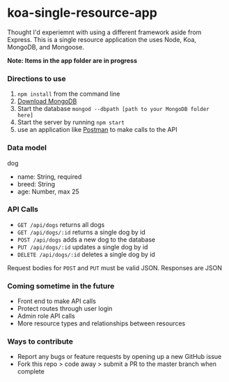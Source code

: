 # koa-single-resource-app
Thought I'd experiemnt with using a different framework aside from Express. This is a single resource application the uses Node, Koa, MongoDB, and Mongoose. 

**Note: Items in the app folder are in progress**

### Directions to use
1. `npm install` from the command line
2.  [Download MongoDB](https://www.mongodb.com/download-center#community)
3.  Start the database `mongod --dbpath [path to your MongoDB folder here]`
4.  Start the server by running `npm start`  
5. use an application like [Postman](https://www.getpostman.com/) to make calls to the API

### Data model
dog
  - name: String, required
  - breed: String
  - age: Number, max 25

### API Calls
- `GET /api/dogs` returns all dogs
- `GET /api/dogs/:id` returns a single dog by id
- `POST /api/dogs` adds a new dog to the database
- `PUT /api/dogs/:id` updates a single dog by id
- `DELETE /api/dogs/:id` deletes a single dog by id

Request bodies for `POST` and `PUT` must be valid JSON.
Responses are JSON

### Coming sometime in the future
- Front end to make API calls
- Protect routes through user login
- Admin role API calls
- More resource types and relationships between resources

### Ways to contribute
- Report any bugs or feature requests by opening up a new GitHub issue
- Fork this repo > code away > submit a PR to the master branch when complete
